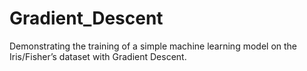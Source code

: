# Gradient_Descent
Demonstrating the training of a simple machine learning model on the Iris/Fisher’s dataset with Gradient Descent.
